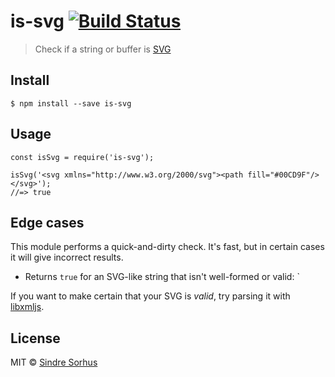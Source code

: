 # is-svg [![Build Status](https://travis-ci.org/sindresorhus/is-svg.svg?branch=master)](https://travis-ci.org/sindresorhus/is-svg)

> Check if a string or buffer is [SVG](http://en.wikipedia.org/wiki/Scalable_Vector_Graphics)

## Install

```
$ npm install --save is-svg
```

## Usage

```
const isSvg = require('is-svg');

isSvg('<svg xmlns="http://www.w3.org/2000/svg"><path fill="#00CD9F"/></svg>');
//=> true
```

## Edge cases

This module performs a quick-and-dirty check. It's fast, but in certain cases it will give incorrect results.

- Returns `true` for an SVG-like string that isn't well-formed or valid: `

If you want to make certain that your SVG is *valid*, try parsing it with [libxmljs](https://github.com/polotek/libxmljs).

## License

MIT © [Sindre Sorhus](https://sindresorhus.com)
